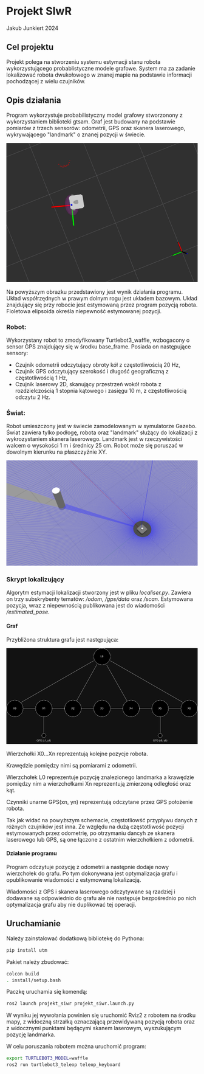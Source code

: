 # Projekt SIwR

Jakub Junkiert 2024

## Cel projektu

Projekt polega na stworzeniu systemu estymacji stanu robota wykorzystującego probablistyczne modele grafowe. System ma za zadanie lokalizować robota dwukołowego w znanej mapie na podstawie informacji pochodzącej z wielu czujników.

## Opis działania

Program wykorzystuje probabilistyczny model grafowy stworzonony z wykorzystaniem biblioteki gtsam. Graf jest budowany na podstawie pomiarów z trzech sensorów: odometrii, GPS oraz skanera laserowego, wykrywającego "landmark" o znanej pozycji w świecie.

![working example](img/image.png)

Na powyższym obrazku przedstawiony jest wynik działania programu. Układ współrzędnych w prawym dolnym rogu jest układem bazowym. Układ znajdujący się przy robocie jest estymowaną przez program pozycją robota. Fioletowa elipsoida określa niepewność estymowanej pozycji.

### Robot:

Wykorzystany robot to zmodyfikowany Turtlebot3_waffle, wzbogacony o sensor GPS znajdujący się w środku base_frame. Posiada on następujące sensory:

- Czujnik odometrii odczytujący obroty kół z częstotliwością 20 Hz,
- Czujnik GPS odczytujący szerokość i długość geograficzną z częstotliwością 1 Hz,
- Czujnik laserowy 2D, skanujący przestrzeń wokół robota z rozdzielczością 1 stopnia kątowego i zasięgu 10 m, z częstotliwością odczytu 2 Hz.

### Świat:

Robot umieszczony jest w świecie zamodelowanym w symulatorze Gazebo. Świat zawiera tylko podłogę, robota oraz "landmark" służący do lokalizacji z wykrozystaniem skanera laserowego. Landmark jest w rzeczywistości walcem o wysokości 1 m i średnicy 25 cm. Robot może się poruszać w dowolnym kierunku na płaszczyźnie XY.

![world](img/world.png)

### Skrypt lokalizujący

Algorytm estymacji lokalizacji stworzony jest w pliku *localiser.py*. Zawiera on trzy subskrybenty tematów: */odom*, */gps/data* oraz */scan*. Estymowana pozycja, wraz z niepewnością publikowana jest do wiadomości */estimated_pose*.

#### Graf

Przybliżona struktura grafu jest następująca:

![graf](img/graf.png)

Wierzchołki X0...Xn reprezentują kolejne pozycje robota.

Krawędzie pomiędzy nimi są pomiarami z odometrii.

Wierzchołek L0 reprezentuje pozycję znalezionego landmarka a krawędzie pomiędzy nim a wierzchołkami Xn reprezentują zmierzoną odległość oraz kąt.

Czynniki unarne GPS(xn, yn) reprezentują odczytane przez GPS położenie robota.

Tak jak widać na powyższym schemacie, częstotliowść przypływu danych z różnych czujników jest inna. Ze względu na dużą częstotliwość pozycji estymowanych przez odometrię, po otrzymaniu dancyh ze skanera laserowego lub GPS, są one łączone z ostatnim wierzchołkiem z odometrii.

#### Działanie programu

Program odczytuje pozycję z odometrii a następnie dodaje nowy wierzchołek do grafu. Po tym dokonywana jest optymalizacja grafu i opublikowanie wiadomości z estymowaną lokalizacją.

Wiadomości z GPS i skanera laserowego odczytywane są rzadziej i dodawane są odpowiednio do grafu ale nie następuje bezpośrednio po nich optymalizacja grafu aby nie duplikować tej operacji.

## Uruchamianie

Należy zainstalować dodatkową bibliotekę do Pythona:
```bash
pip install utm
```

Pakiet należy zbudować:
```bash
colcon build
. install/setup.bash
```

Paczkę uruchamia się komendą:
```bash
ros2 launch projekt_siwr projekt_siwr.launch.py
```
W wyniku jej wywołania powinien się uruchomić Rviz2 z robotem na środku mapy, z widoczną strzałką oznaczającą przewidywaną pozycją robota oraz z widocznymi punktami będącymi skanem laserowym, wyszukującym pozycję landmarka.

W celu poruszania robotem można uruchomić program:
```bash
export TURTLEBOT3_MODEL=waffle
ros2 run turtlebot3_teleop teleop_keyboard
```
